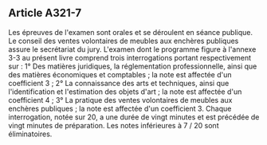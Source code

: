 Article A321-7
----
Les épreuves de l'examen sont orales et se déroulent en séance publique. Le
conseil des ventes volontaires de meubles aux enchères publiques assure le
secrétariat du jury. L'examen dont le programme figure à l'annexe 3-3 au présent
livre comprend trois interrogations portant respectivement sur : 1° Des matières
juridiques, la réglementation professionnelle, ainsi que des matières
économiques et comptables ; la note est affectée d'un coefficient 3 ; 2° La
connaissance des arts et techniques, ainsi que l'identification et l'estimation
des objets d'art ; la note est affectée d'un coefficient 4 ; 3° La pratique des
ventes volontaires de meubles aux enchères publiques ; la note est affectée d'un
coefficient 3. Chaque interrogation, notée sur 20, a une durée de vingt minutes
et est précédée de vingt minutes de préparation. Les notes inférieures à 7 / 20
sont éliminatoires.
